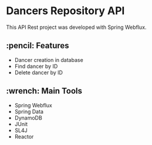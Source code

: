 <h1> Dancers Repository API </h1>

This API Rest project was developed with Spring Webflux.

 <h2> :pencil: Features </h2>
<ul>
  <li>Dancer creation in database</li>
  <li>Find dancer by ID</li>
  <li>Delete dancer by ID</li>
</ul>

 <h2> :wrench: Main Tools </h2>
<ul>
  <li>Spring Webflux</li>
  <li>Spring Data</li>
  <li>DynamoDB</li>
  <li>JUnit</li>
  <li>SL4J</li>
  <li>Reactor</li>
</ul>
